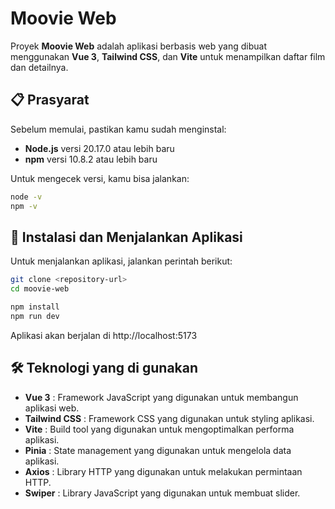 # Moovie Web

Proyek **Moovie Web** adalah aplikasi berbasis web yang dibuat menggunakan **Vue 3**, **Tailwind CSS**, dan **Vite** untuk menampilkan daftar film dan detailnya.

## 📋 Prasyarat

Sebelum memulai, pastikan kamu sudah menginstal:

- **Node.js** versi 20.17.0 atau lebih baru
- **npm** versi 10.8.2 atau lebih baru

Untuk mengecek versi, kamu bisa jalankan:

```bash
node -v
npm -v
```

## 🚀 Instalasi dan Menjalankan Aplikasi

Untuk menjalankan aplikasi, jalankan perintah berikut:

```bash
git clone <repository-url>
cd moovie-web

npm install
npm run dev

```

Aplikasi akan berjalan di
http://localhost:5173

## 🛠️ Teknologi yang di gunakan

- **Vue 3** : Framework JavaScript yang digunakan untuk membangun aplikasi web.
- **Tailwind CSS** : Framework CSS yang digunakan untuk styling aplikasi.
- **Vite** : Build tool yang digunakan untuk mengoptimalkan performa aplikasi.
- **Pinia** : State management yang digunakan untuk mengelola data aplikasi.
- **Axios** : Library HTTP yang digunakan untuk melakukan permintaan HTTP.
- **Swiper** : Library JavaScript yang digunakan untuk membuat slider.
